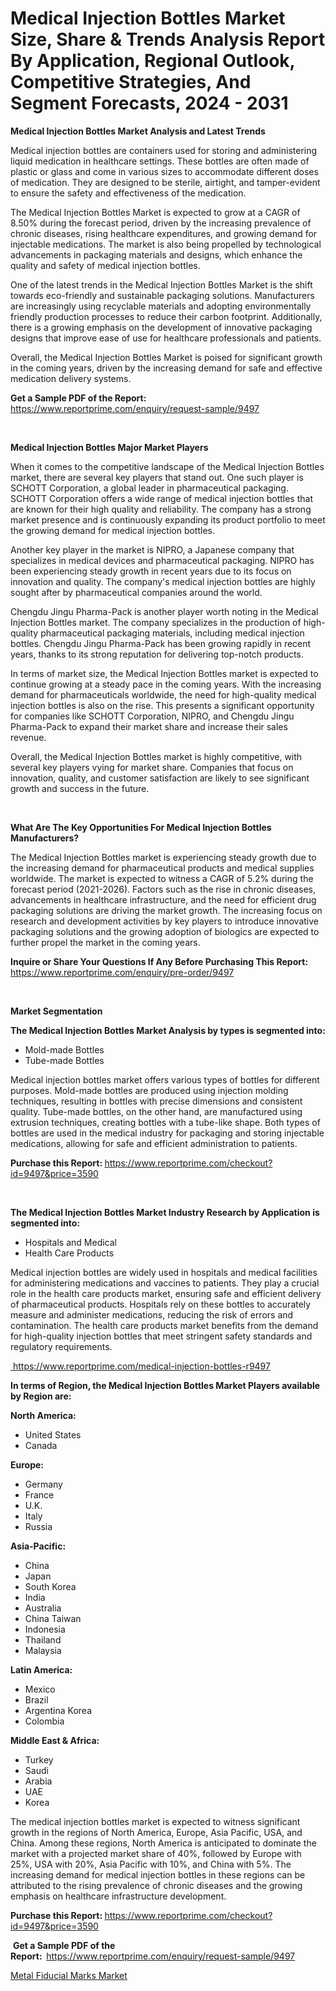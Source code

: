 <p><h1>Medical Injection Bottles Market Size, Share & Trends Analysis Report By Application, Regional Outlook, Competitive Strategies, And Segment Forecasts, 2024 - 2031</h1></p><p><strong>Medical Injection Bottles Market Analysis and Latest Trends</strong></p>
<p><p>Medical injection bottles are containers used for storing and administering liquid medication in healthcare settings. These bottles are often made of plastic or glass and come in various sizes to accommodate different doses of medication. They are designed to be sterile, airtight, and tamper-evident to ensure the safety and effectiveness of the medication.</p><p>The Medical Injection Bottles Market is expected to grow at a CAGR of 8.50% during the forecast period, driven by the increasing prevalence of chronic diseases, rising healthcare expenditures, and growing demand for injectable medications. The market is also being propelled by technological advancements in packaging materials and designs, which enhance the quality and safety of medical injection bottles.</p><p>One of the latest trends in the Medical Injection Bottles Market is the shift towards eco-friendly and sustainable packaging solutions. Manufacturers are increasingly using recyclable materials and adopting environmentally friendly production processes to reduce their carbon footprint. Additionally, there is a growing emphasis on the development of innovative packaging designs that improve ease of use for healthcare professionals and patients.</p><p>Overall, the Medical Injection Bottles Market is poised for significant growth in the coming years, driven by the increasing demand for safe and effective medication delivery systems.</p></p>
<p><strong>Get a Sample PDF of the Report:&nbsp;</strong> <a href="https://www.reportprime.com/enquiry/request-sample/9497">https://www.reportprime.com/enquiry/request-sample/9497</a></p>
<p>&nbsp;</p>
<p><strong>Medical Injection Bottles Major Market Players</strong></p>
<p><p>When it comes to the competitive landscape of the Medical Injection Bottles market, there are several key players that stand out. One such player is SCHOTT Corporation, a global leader in pharmaceutical packaging. SCHOTT Corporation offers a wide range of medical injection bottles that are known for their high quality and reliability. The company has a strong market presence and is continuously expanding its product portfolio to meet the growing demand for medical injection bottles.</p><p>Another key player in the market is NIPRO, a Japanese company that specializes in medical devices and pharmaceutical packaging. NIPRO has been experiencing steady growth in recent years due to its focus on innovation and quality. The company's medical injection bottles are highly sought after by pharmaceutical companies around the world.</p><p>Chengdu Jingu Pharma-Pack is another player worth noting in the Medical Injection Bottles market. The company specializes in the production of high-quality pharmaceutical packaging materials, including medical injection bottles. Chengdu Jingu Pharma-Pack has been growing rapidly in recent years, thanks to its strong reputation for delivering top-notch products.</p><p>In terms of market size, the Medical Injection Bottles market is expected to continue growing at a steady pace in the coming years. With the increasing demand for pharmaceuticals worldwide, the need for high-quality medical injection bottles is also on the rise. This presents a significant opportunity for companies like SCHOTT Corporation, NIPRO, and Chengdu Jingu Pharma-Pack to expand their market share and increase their sales revenue.</p><p>Overall, the Medical Injection Bottles market is highly competitive, with several key players vying for market share. Companies that focus on innovation, quality, and customer satisfaction are likely to see significant growth and success in the future.</p></p>
<p>&nbsp;</p>
<p><strong>What Are The Key Opportunities For Medical Injection Bottles Manufacturers?</strong></p>
<p><p>The Medical Injection Bottles market is experiencing steady growth due to the increasing demand for pharmaceutical products and medical supplies worldwide. The market is expected to witness a CAGR of 5.2% during the forecast period (2021-2026). Factors such as the rise in chronic diseases, advancements in healthcare infrastructure, and the need for efficient drug packaging solutions are driving the market growth. The increasing focus on research and development activities by key players to introduce innovative packaging solutions and the growing adoption of biologics are expected to further propel the market in the coming years.</p></p>
<p><strong>Inquire or Share Your Questions If Any Before Purchasing This Report:</strong> <a href="https://www.reportprime.com/enquiry/pre-order/9497">https://www.reportprime.com/enquiry/pre-order/9497</a></p>
<p>&nbsp;</p>
<p><strong>Market Segmentation</strong></p>
<p><strong>The Medical Injection Bottles Market Analysis by types is segmented into:</strong></p>
<p><ul><li>Mold-made Bottles</li><li>Tube-made Bottles</li></ul></p>
<p><p>Medical injection bottles market offers various types of bottles for different purposes. Mold-made bottles are produced using injection molding techniques, resulting in bottles with precise dimensions and consistent quality. Tube-made bottles, on the other hand, are manufactured using extrusion techniques, creating bottles with a tube-like shape. Both types of bottles are used in the medical industry for packaging and storing injectable medications, allowing for safe and efficient administration to patients.</p></p>
<p><strong>Purchase this Report:&nbsp;</strong><a href="https://www.reportprime.com/checkout?id=9497&price=3590">https://www.reportprime.com/checkout?id=9497&price=3590</a></p>
<p>&nbsp;</p>
<p><strong>The Medical Injection Bottles Market Industry Research by Application is segmented into:</strong></p>
<p><ul><li>Hospitals and Medical</li><li>Health Care Products</li></ul></p>
<p><p>Medical injection bottles are widely used in hospitals and medical facilities for administering medications and vaccines to patients. They play a crucial role in the health care products market, ensuring safe and efficient delivery of pharmaceutical products. Hospitals rely on these bottles to accurately measure and administer medications, reducing the risk of errors and contamination. The health care products market benefits from the demand for high-quality injection bottles that meet stringent safety standards and regulatory requirements.</p></p>
<p><a href="https://www.reportprime.com/medical-injection-bottles-r9497">&nbsp;https://www.reportprime.com/medical-injection-bottles-r9497</a></p>
<p><strong>In terms of Region, the Medical Injection Bottles Market Players available by Region are:</strong></p>
<p>
    <p> <strong> North America: </strong>
        <ul>
            <li>United States</li>
            <li>Canada</li>
        </ul>
        </p> 
    <p> <strong> Europe: </strong>
        <ul>
            <li>Germany</li>
            <li>France</li>
            <li>U.K.</li>
            <li>Italy</li>
            <li>Russia</li>
        </ul>
        </p> 
    <p> <strong> Asia-Pacific: </strong>
        <ul>
            <li>China</li>
            <li>Japan</li>
            <li>South Korea</li>
            <li>India</li>
            <li>Australia</li>
            <li>China Taiwan</li>
            <li>Indonesia</li>
            <li>Thailand</li>
            <li>Malaysia</li>
        </ul>
        </p> 
    <p> <strong> Latin America: </strong>
        <ul>
            <li>Mexico</li>
            <li>Brazil</li>
            <li>Argentina Korea</li>
            <li>Colombia</li>
        </ul>
        </p> 
    <p> <strong> Middle East & Africa: </strong>
        <ul>
            <li>Turkey</li>
            <li>Saudi</li>
            <li>Arabia</li>
            <li>UAE</li>
            <li>Korea</li>
        </ul>
    </p>
    </p>
<p><p>The medical injection bottles market is expected to witness significant growth in the regions of North America, Europe, Asia Pacific, USA, and China. Among these regions, North America is anticipated to dominate the market with a projected market share of 40%, followed by Europe with 25%, USA with 20%, Asia Pacific with 10%, and China with 5%. The increasing demand for medical injection bottles in these regions can be attributed to the rising prevalence of chronic diseases and the growing emphasis on healthcare infrastructure development.</p></p>
<p><strong>Purchase this Report: </strong><a href="https://www.reportprime.com/checkout?id=9497&price=3590">https://www.reportprime.com/checkout?id=9497&price=3590</a></p>
<p>&nbsp;<strong>Get a Sample PDF of the Report:&nbsp;&nbsp;</strong><a href="https://www.reportprime.com/enquiry/request-sample/9497">https://www.reportprime.com/enquiry/request-sample/9497</a></p>
<p><strong></strong></p>
<p><p><a href="https://github.com/sofayahoo2023/Market-Research-Report-List-4/blob/main/metal-fiducial-marks-market.md">Metal Fiducial Marks Market</a></p></p>